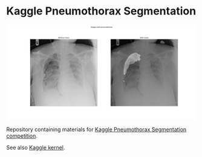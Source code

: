 # Kaggle Pneumothorax Segmentation
![image](https://raw.githubusercontent.com/Lexie88rus/kaggle-pneumothorax-segmentation/master/plot2.png)

Repository containing materials for [Kaggle Pneumothorax Segmentation competition](https://www.kaggle.com/c/siim-acr-pneumothorax-segmentation).

See also [Kaggle kernel](https://www.kaggle.com/aleksandradeis/simple-pneumothorax-eda).
